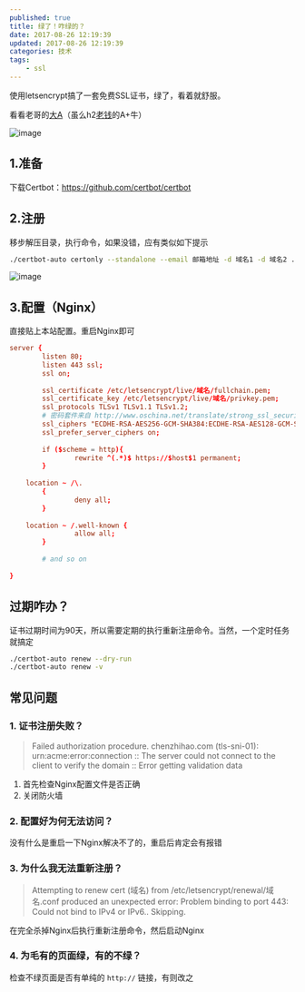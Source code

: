 ```yaml
---
published: true
title: 绿了！咋绿的？
date: 2017-08-26 12:19:39
updated: 2017-08-26 12:19:39
categories: 技术
tags: 
    - ssl
---
```


使用letsencrypt搞了一套免费SSL证书，绿了，看着就舒服。

<!-- more -->

看看老哥的[大A](https://www.ssllabs.com/ssltest/analyze.html?d=chenzhihao.com)（虽么h2[老钱](https://www.ssllabs.com/ssltest/analyze.html?d=qiananhua.com)的A+牛）

![image](/images/WX20170821-010315.png)

## 1.准备

下载Certbot：https://github.com/certbot/certbot

## 2.注册

移步解压目录，执行命令，如果没错，应有类似如下提示
```bash
./certbot-auto certonly --standalone --email 邮箱地址 -d 域名1 -d 域名2 ... -d 域名n
```
![image](/images/WX20170821-012214@2x.png)


## 3.配置（Nginx）

直接贴上本站配置。重启Nginx即可

```conf
server {
        listen 80;
        listen 443 ssl;
        ssl on;
 
        ssl_certificate /etc/letsencrypt/live/域名/fullchain.pem;
        ssl_certificate_key /etc/letsencrypt/live/域名/privkey.pem;
        ssl_protocols TLSv1 TLSv1.1 TLSv1.2;
        # 密码套件来自 http://www.oschina.net/translate/strong_ssl_security_on_nginx
        ssl_ciphers "ECDHE-RSA-AES256-GCM-SHA384:ECDHE-RSA-AES128-GCM-SHA256:DHE-RSA-AES256-GCM-SHA384:DHE-RSA-AES128-GCM-SHA256:ECDHE-RSA-AES256-SHA384:ECDHE-RSA-AES128-SHA256:ECDHE-RSA-AES256-SHA:ECDHE-RSA-AES128-SHA:DHE-RSA-AES256-SHA256:DHE-RSA-AES128-SHA256:DHE-RSA-AES256-SHA:DHE-RSA-AES128-SHA:ECDHE-RSA-DES-CBC3-SHA:EDH-RSA-DES-CBC3-SHA:AES256-GCM-SHA384:AES128-GCM-SHA256:AES256-SHA256:AES128-SHA256:AES256-SHA:AES128-SHA:DES-CBC3-SHA:HIGH:!aNULL:!eNULL:!EXPORT:!DES:!MD5:!PSK:!RC4";
        ssl_prefer_server_ciphers on;
 
        if ($scheme = http){
                rewrite ^(.*)$ https://$host$1 permanent;
        }
 
    location ~ /\.
        {
                deny all;
        }
 
    location ~ /.well-known {
                allow all;
        }
      
        # and so on
 
}
```

## 过期咋办？
证书过期时间为90天，所以需要定期的执行重新注册命令。当然，一个定时任务就搞定
```bash
./certbot-auto renew --dry-run
./certbot-auto renew -v
```

## 常见问题

### 1. 证书注册失败？
> Failed authorization procedure. chenzhihao.com (tls-sni-01): urn:acme:error:connection :: The server could not connect to the client to verify the domain :: Error getting validation data

1. 首先检查Nginx配置文件是否正确
2. 关闭防火墙

### 2. 配置好为何无法访问？
没有什么是重启一下Nginx解决不了的，重启后肯定会有报错

### 3. 为什么我无法重新注册？
> Attempting to renew cert (域名) from /etc/letsencrypt/renewal/域名.conf produced an unexpected error: Problem binding to port 443: Could not bind to IPv4 or IPv6.. Skipping.

在完全杀掉Nginx后执行重新注册命令，然后启动Nginx

### 4. 为毛有的页面绿，有的不绿？
检查不绿页面是否有单纯的 `http://` 链接，有则改之
